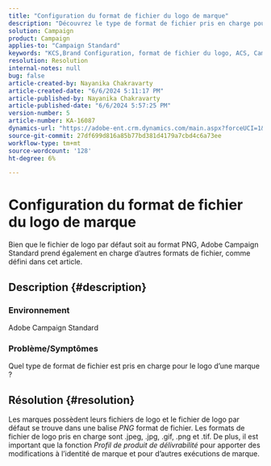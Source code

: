 ```yaml
---
title: "Configuration du format de fichier du logo de marque"
description: "Découvrez le type de format de fichier pris en charge pour un logo de marque dans Adobe Campaign Standard."
solution: Campaign
product: Campaign
applies-to: "Campaign Standard"
keywords: "KCS,Brand Configuration, format de fichier du logo, ACS, Campaign Standard"
resolution: Resolution
internal-notes: null
bug: false
article-created-by: Nayanika Chakravarty
article-created-date: "6/6/2024 5:11:17 PM"
article-published-by: Nayanika Chakravarty
article-published-date: "6/6/2024 5:57:25 PM"
version-number: 5
article-number: KA-16087
dynamics-url: "https://adobe-ent.crm.dynamics.com/main.aspx?forceUCI=1&pagetype=entityrecord&etn=knowledgearticle&id=b0ba91c4-2724-ef11-840a-00224809adb3"
source-git-commit: 27df699d816a85b77bd381d4179a7cbd4c6a73ee
workflow-type: tm+mt
source-wordcount: '128'
ht-degree: 6%

---
```


# Configuration du format de fichier du logo de marque


Bien que le fichier de logo par défaut soit au format PNG, Adobe Campaign Standard prend également en charge d’autres formats de fichier, comme défini dans cet article.

## Description {#description}


### <b>Environnement</b>

Adobe Campaign Standard

### <b>Problème/Symptômes</b>

Quel type de format de fichier est pris en charge pour le logo d’une marque ?


## Résolution {#resolution}


Les marques possèdent leurs fichiers de logo et le fichier de logo par défaut se trouve dans une balise *PNG* format de fichier. Les formats de fichier de logo pris en charge sont .jpeg, .jpg, .gif, .png et .tif. De plus, il est important que la fonction *Profil de produit de délivrabilité* pour apporter des modifications à l’identité de marque et pour d’autres exécutions de marque.


